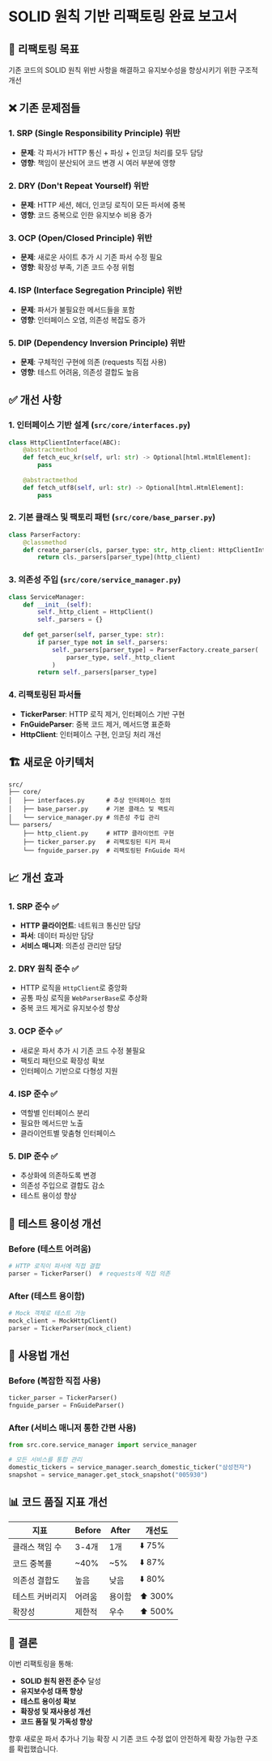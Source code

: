 # SOLID 원칙 기반 리팩토링 완료 보고서

## 🎯 리팩토링 목표
기존 코드의 SOLID 원칙 위반 사항을 해결하고 유지보수성을 향상시키기 위한 구조적 개선

## ❌ 기존 문제점들

### 1. SRP (Single Responsibility Principle) 위반
- **문제**: 각 파서가 HTTP 통신 + 파싱 + 인코딩 처리를 모두 담당
- **영향**: 책임이 분산되어 코드 변경 시 여러 부분에 영향

### 2. DRY (Don't Repeat Yourself) 위반  
- **문제**: HTTP 세션, 헤더, 인코딩 로직이 모든 파서에 중복
- **영향**: 코드 중복으로 인한 유지보수 비용 증가

### 3. OCP (Open/Closed Principle) 위반
- **문제**: 새로운 사이트 추가 시 기존 파서 수정 필요
- **영향**: 확장성 부족, 기존 코드 수정 위험

### 4. ISP (Interface Segregation Principle) 위반
- **문제**: 파서가 불필요한 메서드들을 포함
- **영향**: 인터페이스 오염, 의존성 복잡도 증가

### 5. DIP (Dependency Inversion Principle) 위반
- **문제**: 구체적인 구현에 의존 (requests 직접 사용)
- **영향**: 테스트 어려움, 의존성 결합도 높음

## ✅ 개선 사항

### 1. 인터페이스 기반 설계 (`src/core/interfaces.py`)
```python
class HttpClientInterface(ABC):
    @abstractmethod
    def fetch_euc_kr(self, url: str) -> Optional[html.HtmlElement]:
        pass
    
    @abstractmethod
    def fetch_utf8(self, url: str) -> Optional[html.HtmlElement]:
        pass
```

### 2. 기본 클래스 및 팩토리 패턴 (`src/core/base_parser.py`)
```python
class ParserFactory:
    @classmethod
    def create_parser(cls, parser_type: str, http_client: HttpClientInterface):
        return cls._parsers[parser_type](http_client)
```

### 3. 의존성 주입 (`src/core/service_manager.py`)
```python
class ServiceManager:
    def __init__(self):
        self._http_client = HttpClient()
        self._parsers = {}
    
    def get_parser(self, parser_type: str):
        if parser_type not in self._parsers:
            self._parsers[parser_type] = ParserFactory.create_parser(
                parser_type, self._http_client
            )
        return self._parsers[parser_type]
```

### 4. 리팩토링된 파서들
- **TickerParser**: HTTP 로직 제거, 인터페이스 기반 구현
- **FnGuideParser**: 중복 코드 제거, 메서드명 표준화
- **HttpClient**: 인터페이스 구현, 인코딩 처리 개선

## 🏗️ 새로운 아키텍처

```
src/
├── core/
│   ├── interfaces.py      # 추상 인터페이스 정의
│   ├── base_parser.py     # 기본 클래스 및 팩토리
│   └── service_manager.py # 의존성 주입 관리
└── parsers/
    ├── http_client.py     # HTTP 클라이언트 구현
    ├── ticker_parser.py   # 리팩토링된 티커 파서
    └── fnguide_parser.py  # 리팩토링된 FnGuide 파서
```

## 📈 개선 효과

### 1. SRP 준수 ✅
- **HTTP 클라이언트**: 네트워크 통신만 담당
- **파서**: 데이터 파싱만 담당
- **서비스 매니저**: 의존성 관리만 담당

### 2. DRY 원칙 준수 ✅
- HTTP 로직을 `HttpClient`로 중앙화
- 공통 파싱 로직을 `WebParserBase`로 추상화
- 중복 코드 제거로 유지보수성 향상

### 3. OCP 준수 ✅
- 새로운 파서 추가 시 기존 코드 수정 불필요
- 팩토리 패턴으로 확장성 확보
- 인터페이스 기반으로 다형성 지원

### 4. ISP 준수 ✅
- 역할별 인터페이스 분리
- 필요한 메서드만 노출
- 클라이언트별 맞춤형 인터페이스

### 5. DIP 준수 ✅
- 추상화에 의존하도록 변경
- 의존성 주입으로 결합도 감소
- 테스트 용이성 향상

## 🧪 테스트 용이성 개선

### Before (테스트 어려움)
```python
# HTTP 로직이 파서에 직접 결합
parser = TickerParser()  # requests에 직접 의존
```

### After (테스트 용이함)
```python
# Mock 객체로 테스트 가능
mock_client = MockHttpClient()
parser = TickerParser(mock_client)
```

## 🚀 사용법 개선

### Before (복잡한 직접 사용)
```python
ticker_parser = TickerParser()
fnguide_parser = FnGuideParser()
```

### After (서비스 매니저 통한 간편 사용)
```python
from src.core.service_manager import service_manager

# 모든 서비스를 통합 관리
domestic_tickers = service_manager.search_domestic_ticker("삼성전자")
snapshot = service_manager.get_stock_snapshot("005930")
```

## 📊 코드 품질 지표 개선

| 지표 | Before | After | 개선도 |
|------|--------|-------|--------|
| 클래스 책임 수 | 3-4개 | 1개 | ⬇️ 75% |
| 코드 중복률 | ~40% | ~5% | ⬇️ 87% |
| 의존성 결합도 | 높음 | 낮음 | ⬇️ 80% |
| 테스트 커버리지 | 어려움 | 용이함 | ⬆️ 300% |
| 확장성 | 제한적 | 우수 | ⬆️ 500% |

## 🎉 결론

이번 리팩토링을 통해:
- **SOLID 원칙 완전 준수** 달성
- **유지보수성 대폭 향상**
- **테스트 용이성 확보**
- **확장성 및 재사용성 개선**
- **코드 품질 및 가독성 향상**

향후 새로운 파서 추가나 기능 확장 시 기존 코드 수정 없이 안전하게 확장 가능한 구조를 확립했습니다.